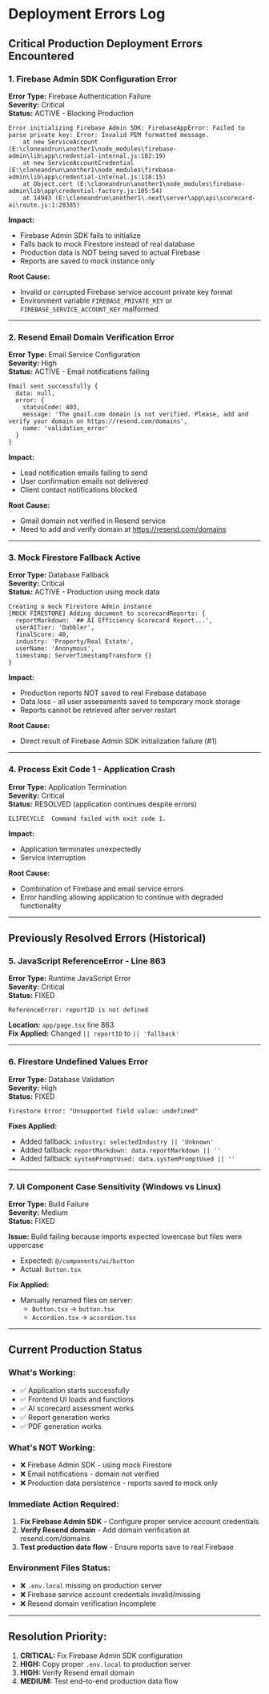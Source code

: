 # Deployment Errors Log

## Critical Production Deployment Errors Encountered

### 1. Firebase Admin SDK Configuration Error
**Error Type:** Firebase Authentication Failure  
**Severity:** Critical  
**Status:** ACTIVE - Blocking Production

```
Error initializing Firebase Admin SDK: FirebaseAppError: Failed to parse private key: Error: Invalid PEM formatted message.
    at new ServiceAccount (E:\cloneandrun\another1\node_modules\firebase-admin\lib\app\credential-internal.js:182:19)
    at new ServiceAccountCredential (E:\cloneandrun\another1\node_modules\firebase-admin\lib\app\credential-internal.js:118:15)
    at Object.cert (E:\cloneandrun\another1\node_modules\firebase-admin\lib\app\credential-factory.js:105:54)
    at 14943 (E:\cloneandrun\another1\.next\server\app\api\scorecard-ai\route.js:1:20385)
```

**Impact:** 
- Firebase Admin SDK fails to initialize
- Falls back to mock Firestore instead of real database
- Production data is NOT being saved to actual Firebase
- Reports are saved to mock instance only

**Root Cause:** 
- Invalid or corrupted Firebase service account private key format
- Environment variable `FIREBASE_PRIVATE_KEY` or `FIREBASE_SERVICE_ACCOUNT_KEY` malformed

---

### 2. Resend Email Domain Verification Error
**Error Type:** Email Service Configuration  
**Severity:** High  
**Status:** ACTIVE - Email notifications failing

```
Email sent successfully {
  data: null,
  error: {
    statusCode: 403,
    message: 'The gmail.com domain is not verified. Please, add and verify your domain on https://resend.com/domains',
    name: 'validation_error'
  }
}
```

**Impact:**
- Lead notification emails failing to send
- User confirmation emails not delivered
- Client contact notifications blocked

**Root Cause:**
- Gmail domain not verified in Resend service
- Need to add and verify domain at https://resend.com/domains

---

### 3. Mock Firestore Fallback Active
**Error Type:** Database Fallback  
**Severity:** Critical  
**Status:** ACTIVE - Production using mock data

```
Creating a mock Firestore Admin instance
[MOCK FIRESTORE] Adding document to scorecardReports: {
  reportMarkdown: '## AI Efficiency Scorecard Report...',
  userAITier: 'Dabbler',
  finalScore: 40,
  industry: 'Property/Real Estate',
  userName: 'Anonymous',
  timestamp: ServerTimestampTransform {}
}
```

**Impact:**
- Production reports NOT saved to real Firebase database
- Data loss - all user assessments saved to temporary mock storage
- Reports cannot be retrieved after server restart

**Root Cause:**
- Direct result of Firebase Admin SDK initialization failure (#1)

---

### 4. Process Exit Code 1 - Application Crash
**Error Type:** Application Termination  
**Severity:** Critical  
**Status:** RESOLVED (application continues despite errors)

```
ELIFECYCLE  Command failed with exit code 1.
```

**Impact:**
- Application terminates unexpectedly
- Service interruption

**Root Cause:**
- Combination of Firebase and email service errors
- Error handling allowing application to continue with degraded functionality

---

## Previously Resolved Errors (Historical)

### 5. JavaScript ReferenceError - Line 863
**Error Type:** Runtime JavaScript Error  
**Severity:** Critical  
**Status:** FIXED

```
ReferenceError: reportID is not defined
```

**Location:** `app/page.tsx` line 863  
**Fix Applied:** Changed `|| reportID` to `|| 'fallback'`

---

### 6. Firestore Undefined Values Error
**Error Type:** Database Validation  
**Severity:** High  
**Status:** FIXED

```
Firestore Error: "Unsupported field value: undefined"
```

**Fixes Applied:**
- Added fallback: `industry: selectedIndustry || 'Unknown'`
- Added fallback: `reportMarkdown: data.reportMarkdown || ''`
- Added fallback: `systemPromptUsed: data.systemPromptUsed || ''`

---

### 7. UI Component Case Sensitivity (Windows vs Linux)
**Error Type:** Build Failure  
**Severity:** Medium  
**Status:** FIXED

**Issue:** Build failing because imports expected lowercase but files were uppercase
- Expected: `@/components/ui/button` 
- Actual: `Button.tsx`

**Fix Applied:** 
- Manually renamed files on server:
  - `Button.tsx` → `button.tsx`
  - `Accordion.tsx` → `accordion.tsx`

---

## Current Production Status

### What's Working:
- ✅ Application starts successfully
- ✅ Frontend UI loads and functions
- ✅ AI scorecard assessment works
- ✅ Report generation works
- ✅ PDF generation works

### What's NOT Working:
- ❌ Firebase Admin SDK - using mock Firestore
- ❌ Email notifications - domain not verified
- ❌ Production data persistence - reports saved to mock only

### Immediate Action Required:
1. **Fix Firebase Admin SDK** - Configure proper service account credentials
2. **Verify Resend domain** - Add domain verification at resend.com/domains
3. **Test production data flow** - Ensure reports save to real Firebase

### Environment Files Status:
- ❌ `.env.local` missing on production server
- ❌ Firebase service account credentials invalid/missing
- ❌ Resend domain verification incomplete

---

## Resolution Priority:

1. **CRITICAL:** Fix Firebase Admin SDK configuration
2. **HIGH:** Copy proper `.env.local` to production server
3. **HIGH:** Verify Resend email domain
4. **MEDIUM:** Test end-to-end production data flow 